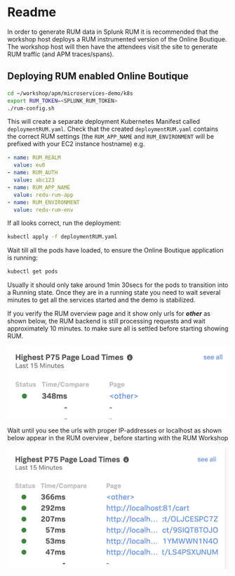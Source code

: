 # Readme

In order to generate RUM data in Splunk RUM it is recommended that the workshop host deploys a RUM instrumented version of the Online Boutique. The workshop host will then have the attendees visit the site to generate RUM traffic (and APM traces/spans).

## Deploying RUM enabled Online Boutique

```bash
cd ~/workshop/apm/microservices-demo/k8s
export RUM_TOKEN=<SPLUNK_RUM_TOKEN>
./rum-config.sh
```

This will create a separate deployment Kubernetes Manifest called `deploymentRUM.yaml`. Check that the created `deploymentRUM.yaml` contains the correct RUM settings (the `RUM_APP_NAME` and `RUM_ENVIRONMENT` will be prefixed with your EC2 instance hostname) e.g.

```yaml
- name: RUM_REALM
  value: eu0
- name: RUM_AUTH
  value: abc123
- name: RUM_APP_NAME
  value: redu-rum-app
- name: RUM_ENVIRONMENT
  value: redu-rum-env
```

If all looks correct, run the deployment:

```bash
kubectl apply -f deploymentRUM.yaml
```

Wait till all the pods have loaded, to ensure the Online Boutique application is running:

```bash
kubectl get pods
```

Usually it should only take around 1min 30secs for the pods to transition into a Running state. Once they are in a running state you need to wait several minutes  to get all the services started and the demo is stabilized.

If you verify the RUM  overview page and it show only urls for ***other*** as shown below,  the RUM backend is still processing requests and wait approximately 10 minutes. to make sure all is settled before starting showing RUM.

![RUM-OTHER](images/RUM-Cold.png)

Wait until you see the urls with proper IP-addresses or localhost as shown below appear in the RUM overview , before starting with the RUM Workshop

![RUM-OTHER](images/RUM-Preload.png)
